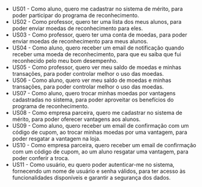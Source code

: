 - US01 - Como aluno, quero me cadastrar no sistema de mérito, para poder participar do programa de reconhecimento.
- US02 - Como professor, quero ter uma lista dos meus alunos, para poder enviar moedas de reconhecimento para eles.
- US03 - Como professor, quero ter uma conta de moedas, para poder enviar moedas de reconhecimento para meus alunos.
- US04 - Como aluno, quero receber um email de notificação quando receber uma moeda de reconhecimento, para que eu saiba que fui reconhecido pelo meu bom desempenho.
- US05 - Como professor, quero ver meu saldo de moedas e minhas transações, para poder controlar melhor o uso das moedas.
- US06 - Como aluno, quero ver meu saldo de moedas e minhas transações, para poder controlar melhor o uso das moedas.
- US07 - Como aluno, quero trocar minhas moedas por vantagens cadastradas no sistema, para poder aproveitar os benefícios do programa de reconhecimento.
- US08 - Como empresa parceira, quero me cadastrar no sistema de mérito, para poder oferecer vantagens aos alunos.
- US09 - Como aluno, quero receber um email de confirmação com um código de cupom, ao trocar minhas moedas por uma vantagem, para poder resgatar a vantagem na loja.
- US10 - Como empresa parceira, quero receber um email de confirmação com um código de cupom, ao um aluno resgatar uma vantagem, para poder conferir a troca.
- US11 - Como usuário, eu quero poder autenticar-me no sistema, fornecendo um nome de usuário e senha válidos, para ter acesso às funcionalidades disponíveis e garantir a segurança dos dados.